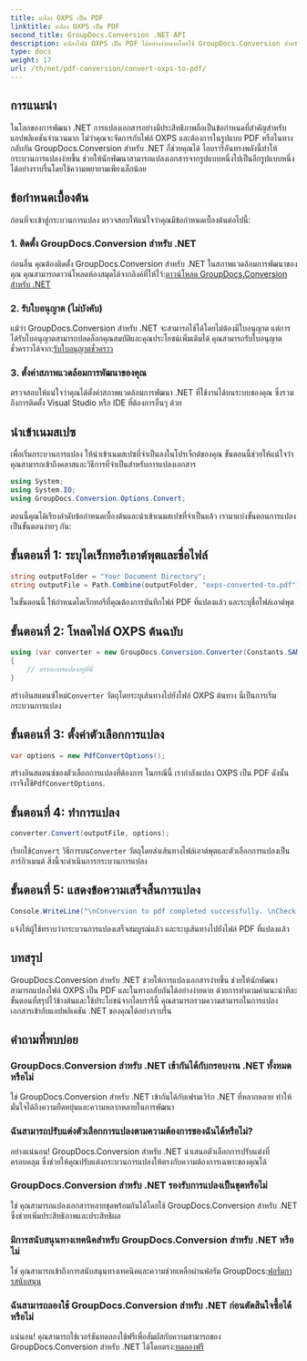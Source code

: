 ```yaml
---
title: แปลง OXPS เป็น PDF
linktitle: แปลง OXPS เป็น PDF
second_title: GroupDocs.Conversion .NET API
description: แปลงไฟล์ OXPS เป็น PDF ได้อย่างง่ายดายโดยใช้ GroupDocs.Conversion สำหรับ .NET การบูรณาการที่ราบรื่น การปรับแต่งที่ยืดหยุ่น และการสนับสนุนชั้นยอด
type: docs
weight: 17
url: /th/net/pdf-conversion/convert-oxps-to-pdf/
---
```

## การแนะนำ
ในโลกของการพัฒนา .NET การแปลงเอกสารอย่างมีประสิทธิภาพถือเป็นข้อกำหนดที่สำคัญสำหรับแอปพลิเคชันจำนวนมาก ไม่ว่าคุณจะจัดการกับไฟล์ OXPS และต้องการในรูปแบบ PDF หรือในทางกลับกัน GroupDocs.Conversion สำหรับ .NET ก็ช่วยคุณได้ ไลบรารีอันทรงพลังนี้ทำให้กระบวนการแปลงง่ายขึ้น ช่วยให้นักพัฒนาสามารถแปลงเอกสารจากรูปแบบหนึ่งไปเป็นอีกรูปแบบหนึ่งได้อย่างราบรื่นโดยใช้ความพยายามเพียงเล็กน้อย
## ข้อกำหนดเบื้องต้น
ก่อนที่จะเข้าสู่กระบวนการแปลง ตรวจสอบให้แน่ใจว่าคุณมีข้อกำหนดเบื้องต้นต่อไปนี้:
### 1. ติดตั้ง GroupDocs.Conversion สำหรับ .NET
ก่อนอื่น คุณต้องติดตั้ง GroupDocs.Conversion สำหรับ .NET ในสภาพแวดล้อมการพัฒนาของคุณ คุณสามารถดาวน์โหลดห้องสมุดได้จากลิงค์ที่ให้ไว้:[ดาวน์โหลด GroupDocs.Conversion สำหรับ .NET](https://releases.groupdocs.com/conversion/net/)
### 2. รับใบอนุญาต (ไม่บังคับ)
 แม้ว่า GroupDocs.Conversion สำหรับ .NET จะสามารถใช้ได้โดยไม่ต้องมีใบอนุญาต แต่การได้รับใบอนุญาตสามารถปลดล็อกคุณสมบัติและคุณประโยชน์เพิ่มเติมได้ คุณสามารถรับใบอนุญาตชั่วคราวได้จาก:[รับใบอนุญาตชั่วคราว](https://purchase.groupdocs.com/temporary-license/)
### 3. ตั้งค่าสภาพแวดล้อมการพัฒนาของคุณ
ตรวจสอบให้แน่ใจว่าคุณได้ตั้งค่าสภาพแวดล้อมการพัฒนา .NET ที่ใช้งานได้บนระบบของคุณ ซึ่งรวมถึงการติดตั้ง Visual Studio หรือ IDE ที่ต้องการอื่นๆ ด้วย

## นำเข้าเนมสเปซ
เพื่อเริ่มกระบวนการแปลง ให้นำเข้าเนมสเปซที่จำเป็นลงในโปรเจ็กต์ของคุณ ขั้นตอนนี้ช่วยให้แน่ใจว่าคุณสามารถเข้าถึงคลาสและวิธีการที่จำเป็นสำหรับการแปลงเอกสาร

```csharp
using System;
using System.IO;
using GroupDocs.Conversion.Options.Convert;
```

ตอนนี้คุณได้เรียงลำดับข้อกำหนดเบื้องต้นและนำเข้าเนมสเปซที่จำเป็นแล้ว เรามาแบ่งขั้นตอนการแปลงเป็นขั้นตอนง่ายๆ กัน:
## ขั้นตอนที่ 1: ระบุไดเร็กทอรีเอาต์พุตและชื่อไฟล์
```csharp
string outputFolder = "Your Document Directory";
string outputFile = Path.Combine(outputFolder, "oxps-converted-to.pdf");
```
ในขั้นตอนนี้ ให้กำหนดไดเร็กทอรีที่คุณต้องการบันทึกไฟล์ PDF ที่แปลงแล้ว และระบุชื่อไฟล์เอาต์พุต
## ขั้นตอนที่ 2: โหลดไฟล์ OXPS ต้นฉบับ
```csharp
using (var converter = new GroupDocs.Conversion.Converter(Constants.SAMPLE_OXPS))
{
    // ตรรกะการแปลงอยู่ที่นี่
}
```
 สร้างอินสแตนซ์ใหม่`Converter` วัตถุโดยระบุเส้นทางไปยังไฟล์ OXPS ต้นทาง นี่เป็นการเริ่มกระบวนการแปลง
## ขั้นตอนที่ 3: ตั้งค่าตัวเลือกการแปลง
```csharp
var options = new PdfConvertOptions();
```
 สร้างอินสแตนซ์ของตัวเลือกการแปลงที่ต้องการ ในกรณีนี้ เรากำลังแปลง OXPS เป็น PDF ดังนั้นเราจึงใช้`PdfConvertOptions`.
## ขั้นตอนที่ 4: ทำการแปลง
```csharp
converter.Convert(outputFile, options);
```
 เรียกใช้`Convert` วิธีการบน`Converter` วัตถุโดยส่งเส้นทางไฟล์เอาต์พุตและตัวเลือกการแปลงเป็นอาร์กิวเมนต์ สิ่งนี้จะดำเนินการกระบวนการแปลง
## ขั้นตอนที่ 5: แสดงข้อความเสร็จสิ้นการแปลง
```csharp
Console.WriteLine("\nConversion to pdf completed successfully. \nCheck output in {0}", outputFolder);
```
แจ้งให้ผู้ใช้ทราบว่ากระบวนการแปลงเสร็จสมบูรณ์แล้ว และระบุเส้นทางไปยังไฟล์ PDF ที่แปลงแล้ว

## บทสรุป
GroupDocs.Conversion สำหรับ .NET ช่วยให้การแปลงเอกสารง่ายขึ้น ช่วยให้นักพัฒนาสามารถแปลงไฟล์ OXPS เป็น PDF และในทางกลับกันได้อย่างง่ายดาย ด้วยการทำตามคำแนะนำทีละขั้นตอนที่สรุปไว้ข้างต้นและใช้ประโยชน์จากไลบรารีนี้ คุณสามารถรวมความสามารถในการแปลงเอกสารเข้ากับแอปพลิเคชัน .NET ของคุณได้อย่างราบรื่น
## คำถามที่พบบ่อย
### GroupDocs.Conversion สำหรับ .NET เข้ากันได้กับกรอบงาน .NET ทั้งหมดหรือไม่
ใช่ GroupDocs.Conversion สำหรับ .NET เข้ากันได้กับเฟรมเวิร์ก .NET ที่หลากหลาย ทำให้มั่นใจได้ถึงความยืดหยุ่นและความหลากหลายในการพัฒนา
### ฉันสามารถปรับแต่งตัวเลือกการแปลงตามความต้องการของฉันได้หรือไม่?
อย่างแน่นอน! GroupDocs.Conversion สำหรับ .NET นำเสนอตัวเลือกการปรับแต่งที่ครอบคลุม ซึ่งช่วยให้คุณปรับแต่งกระบวนการแปลงให้ตรงกับความต้องการเฉพาะของคุณได้
### GroupDocs.Conversion สำหรับ .NET รองรับการแปลงเป็นชุดหรือไม่
ใช่ คุณสามารถแปลงเอกสารหลายชุดพร้อมกันได้โดยใช้ GroupDocs.Conversion สำหรับ .NET ซึ่งช่วยเพิ่มประสิทธิภาพและประสิทธิผล
### มีการสนับสนุนทางเทคนิคสำหรับ GroupDocs.Conversion สำหรับ .NET หรือไม่
 ใช่ คุณสามารถเข้าถึงการสนับสนุนทางเทคนิคและความช่วยเหลือผ่านฟอรัม GroupDocs:[ฟอรั่มการสนับสนุน](https://forum.groupdocs.com/c/conversion/11)
### ฉันสามารถลองใช้ GroupDocs.Conversion สำหรับ .NET ก่อนตัดสินใจซื้อได้หรือไม่
 แน่นอน! คุณสามารถใช้เวอร์ชันทดลองใช้ฟรีเพื่อสัมผัสกับความสามารถของ GroupDocs.Conversion สำหรับ .NET ได้โดยตรง:[ทดลองฟรี](https://releases.groupdocs.com/)